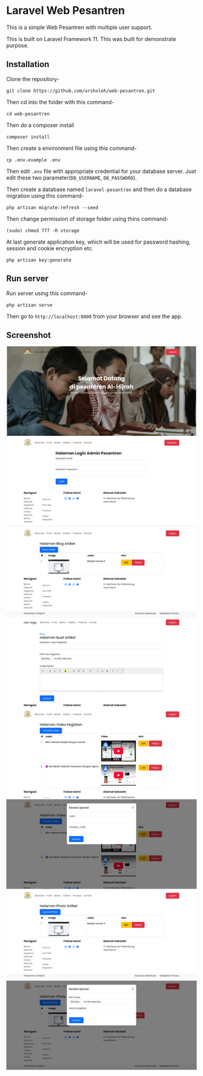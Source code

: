 # Laravel Web Pesantren

This is a simple  Web Pesantren with multiple user support.

This is built on Laravel Framework 11. This was built for demonstrate purpose.

## Installation

Clone the repository-
```
git clone https://github.com/arsholeh/web-pesantren.git
```

Then cd into the folder with this command-
```
cd web-pesantren
```

Then do a composer install
```
composer install
```

Then create a environment file using this command-
```
cp .env.example .env
```

Then edit `.env` file with appropriate credential for your database server. Just edit these two parameter(`DB_USERNAME`, `DB_PASSWORD`).

Then create a database named `laravel-pesantren` and then do a database migration using this command-
```
php artisan migrate:refresh --seed
```

Then change permission of storage folder using thins command-
```
(sudo) chmod 777 -R storage
```

At last generate application key, which will be used for password hashing, session and cookie encryption etc.
```
php artisan key:generate
```

## Run server

Run server using this command-
```
php artisan serve
```

Then go to `http://localhost:8000` from your browser and see the app.

## Screenshot

![Home Page](/screenshots/1.png)
![Login Page](/screenshots/2.png)
![Blog Index Page](/screenshots/3.png)
![Blog Creation Page](/screenshots/4.png)
![Video Index Page](/screenshots/5.png)
![Video Creation Page](/screenshots/6.png)
![Photo Index Page](/screenshots/7.png)
![Photo Creation Page](/screenshots/8.png)
